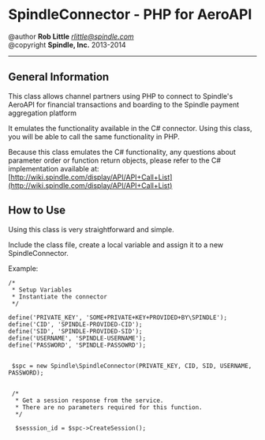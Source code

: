 # SpindleConnector - PHP for AeroAPI #

@author **Rob Little** *<rlittle@spindle.com>*  
@copyright **Spindle, Inc.** 2013-2014


----------


## General Information ##

This class allows channel partners using PHP to connect to Spindle's AeroAPI for financial transactions and boarding to the Spindle payment aggregation platform

It emulates the functionality available in the C# connector. Using this class, you will be able to call the same functionality in PHP.

Because this class emulates the C# functionality, any questions about parameter order or function return objects, please refer to the C# implementation available at: [http://wiki.spindle.com/display/API/API+Call+List](http://wiki.spindle.com/display/API/API+Call+List)

## How to Use ##

Using this class is very straightforward and simple.  

Include the class file, create a local variable and assign it to a new SpindleConnector.

Example:

    /* 
     * Setup Variables
     * Instantiate the connector
     */
    
    define('PRIVATE_KEY', 'SOME+PRIVATE+KEY+PROVIDED+BY\SPINDLE');
    define('CID', 'SPINDLE-PROVIDED-CID');
    define('SID', 'SPINDLE-PROVIDED-SID');
    define('USERNAME', 'SPINDLE-USERNAME');
    define('PASSWORD', 'SPINDLE-PASSOWRD');
    
    
     $spc = new Spindle\SpindleConnector(PRIVATE_KEY, CID, SID, USERNAME, PASSWORD);
    
    
     /* 
      * Get a session response from the service.
      * There are no parameters required for this function.
      */

      $sesssion_id = $spc->CreateSession();
    
    


